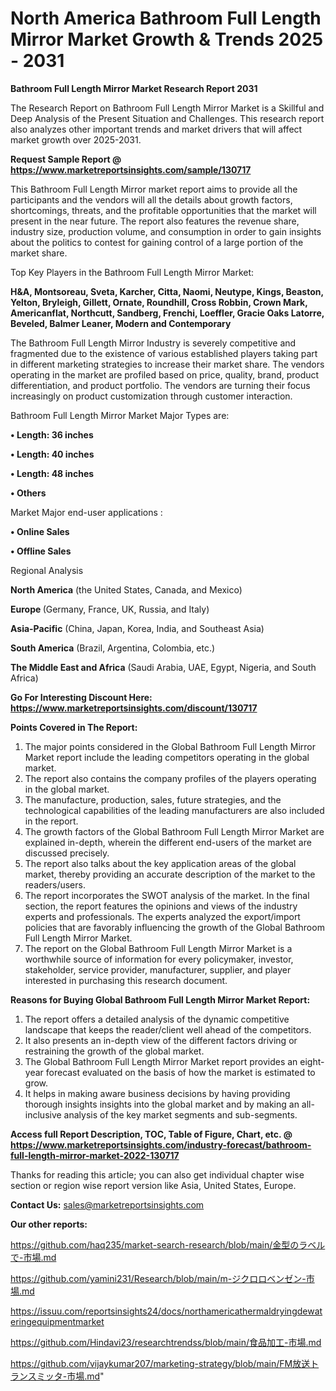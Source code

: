# North America Bathroom Full Length Mirror Market Growth & Trends 2025 - 2031

<strong>Bathroom Full Length Mirror Market Research Report 2031</strong>

The Research Report on Bathroom Full Length Mirror Market is a Skillful and Deep Analysis of the Present Situation and Challenges. This research report also analyzes other important trends and market drivers that will affect market growth over 2025-2031.

<strong>Request Sample Report @ <a href=https://www.marketreportsinsights.com/sample/130717>https://www.marketreportsinsights.com/sample/130717</a></strong>

This Bathroom Full Length Mirror market report aims to provide all the participants and the vendors will all the details about growth factors, shortcomings, threats, and the profitable opportunities that the market will present in the near future. The report also features the revenue share, industry size, production volume, and consumption in order to gain insights about the politics to contest for gaining control of a large portion of the market share.

Top Key Players in the Bathroom Full Length Mirror Market:

<strong>H&A, Montsoreau, Sveta, Karcher, Citta, Naomi, Neutype, Kings, Beaston, Yelton, Bryleigh, Gillett, Ornate, Roundhill, Cross Robbin, Crown Mark, Americanflat, Northcutt, Sandberg, Frenchi, Loeffler, Gracie Oaks Latorre, Beveled, Balmer Leaner, Modern and Contemporary</strong>

The Bathroom Full Length Mirror Industry is severely competitive and fragmented due to the existence of various established players taking part in different marketing strategies to increase their market share. The vendors operating in the market are profiled based on price, quality, brand, product differentiation, and product portfolio. The vendors are turning their focus increasingly on product customization through customer interaction.

Bathroom Full Length Mirror Market Major Types are:

<strong>• Length: 36 inches

• Length: 40 inches

• Length: 48 inches

• Others</strong>

Market Major end-user applications :

<strong>• Online Sales

• Offline Sales</strong>

Regional Analysis

</u><strong><b>North America</b></strong> (the United States, Canada, and Mexico)

<strong><b>Europe </b></strong>(Germany, France, UK, Russia, and Italy)

<strong><b>Asia-Pacific</b></strong> (China, Japan, Korea, India, and Southeast Asia)

<strong><b>South America</b></strong> (Brazil, Argentina, Colombia, etc.)

<strong><b>The Middle East and Africa</b></strong> (Saudi Arabia, UAE, Egypt, Nigeria, and South Africa)

<strong>Go For Interesting Discount Here: <a href=https://www.marketreportsinsights.com/discount/130717>https://www.marketreportsinsights.com/discount/130717</a></strong>

<strong>Points Covered in The Report:</strong>
<ol>
  <li>The major points considered in the Global Bathroom Full Length Mirror Market report include the leading competitors operating in the global market.</li>
  <li>The report also contains the company profiles of the players operating in the global market.</li>
  <li>The manufacture, production, sales, future strategies, and the technological capabilities of the leading manufacturers are also included in the report.</li>
  <li>The growth factors of the Global Bathroom Full Length Mirror Market are explained in-depth, wherein the different end-users of the market are discussed precisely.</li>
  <li>The report also talks about the key application areas of the global market, thereby providing an accurate description of the market to the readers/users.</li>
  <li>The report incorporates the SWOT analysis of the market. In the final section, the report features the opinions and views of the industry experts and professionals. The experts analyzed the export/import policies that are favorably influencing the growth of the Global Bathroom Full Length Mirror Market.</li>
  <li>The report on the Global Bathroom Full Length Mirror Market is a worthwhile source of information for every policymaker, investor, stakeholder, service provider, manufacturer, supplier, and player interested in purchasing this research document.</li>
</ol>
<strong>Reasons for Buying Global Bathroom Full Length Mirror Market Report:</strong>

<ol>
  <li>The report offers a detailed analysis of the dynamic competitive landscape that keeps the reader/client well ahead of the competitors.</li>
  <li>It also presents an in-depth view of the different factors driving or restraining the growth of the global market.</li>
  <li>The Global Bathroom Full Length Mirror Market report provides an eight-year forecast evaluated on the basis of how the market is estimated to grow.</li>
  <li>It helps in making aware business decisions by having providing thorough insights insights into the global market and by making an all-inclusive analysis of the key market segments and sub-segments.</li>
</ol>
<strong>Access full Report Description, TOC, Table of Figure, Chart, etc. @ <a href=https://www.marketreportsinsights.com/industry-forecast/bathroom-full-length-mirror-market-2022-130717>https://www.marketreportsinsights.com/industry-forecast/bathroom-full-length-mirror-market-2022-130717</a></strong>


Thanks for reading this article; you can also get individual chapter wise section or region wise report version like Asia, United States, Europe.

<strong>Contact Us:</strong>
sales@marketreportsinsights.com

<strong>Our other reports:</strong>

<a href=https://github.com/haq235/market-search-research/blob/main/金型のラベルで-市場.md>https://github.com/haq235/market-search-research/blob/main/金型のラベルで-市場.md</a>

<a href=https://github.com/yamini231/Research/blob/main/m-ジクロロベンゼン-市場.md>https://github.com/yamini231/Research/blob/main/m-ジクロロベンゼン-市場.md</a>

<a href=https://issuu.com/reportsinsights24/docs/northamericathermaldryingdewateringequipmentmarket>https://issuu.com/reportsinsights24/docs/northamericathermaldryingdewateringequipmentmarket</a>

<a href=https://github.com/Hindavi23/researchtrendss/blob/main/食品加工-市場.md>https://github.com/Hindavi23/researchtrendss/blob/main/食品加工-市場.md</a>

<a href=https://github.com/vijaykumar207/marketing-strategy/blob/main/FM放送トランスミッタ-市場.md>https://github.com/vijaykumar207/marketing-strategy/blob/main/FM放送トランスミッタ-市場.md</a>"

